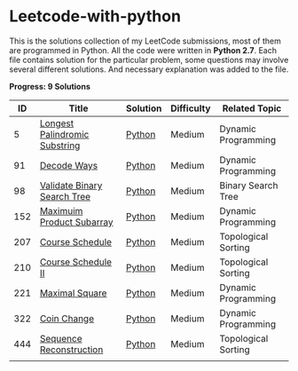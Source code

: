 # Leetcode-with-python

This is the solutions collection of my LeetCode submissions, most of them are programmed in Python. 
All the code were written in **Python 2.7**. Each file contains solution for the particular problem, some questions may involve several different solutions. And necessary explanation was added to the file. 



**Progress: 9 Solutions**

| ID   | Title                                                        | Solution                                      | Difficulty | Related Topic       |
| ---- | ------------------------------------------------------------ | --------------------------------------------- | ---------- | ------------------- |
| 5    | [Longest Palindromic Substring](https://leetcode.com/problems/longest-palindromic-substring/) | [Python](./src/Longest-Palindromic-Substring) | Medium     | Dynamic Programming |
| 91   | [Decode Ways](https://leetcode.com/problems/decode-ways/)    | [Python](./src/Decode-Ways)                   | Medium     | Dynamic Programming |
| 98   | [Validate Binary Search Tree](https://leetcode.com/problems/validate-binary-search-tree/) | [Python](./src/Validate-Binary-Search-Tree)   | Medium     | Binary Search Tree  |
| 152  | [Maximuim Product Subarray](https://leetcode.com/problems/maximum-product-subarray/) | [Python](./src/Maximum-Product-Subarray)      | Medium     | Dynamic Programming |
| 207  | [Course Schedule](https://leetcode.com/problems/course-schedule/) | [Python](./src/Course-Schedule)               | Medium     | Topological Sorting |
| 210  | [Course Schedule II](https://leetcode.com/problems/course-schedule-ii/) | [Python](./src/Course-Schedule-II)            | Medium     | Topological Sorting |
| 221  | [Maximal Square](https://leetcode.com/problems/maximal-square/) | [Python](./src/Maximal-Square)                | Medium     | Dynamic Programming |
| 322  | [Coin Change](https://leetcode.com/problems/coin-change/)    | [Python](./src/Coin-Change)                   | Medium     | Dynamic Programming |
| 444  | [Sequence Reconstruction](https://leetcode.com/problems/sequence-reconstruction/) | [Python](./src/Sequence-Reconstruction)       | Medium     | Topological Sorting |
|      |                                                              |                                               |            |                     |

